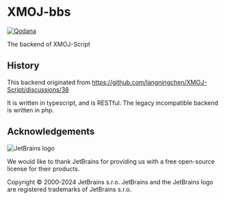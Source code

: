 # XMOJ-bbs
[![Qodana](https://github.com/XMOJ-Script-dev/XMOJ-bbs/actions/workflows/qodana_code_quality.yml/badge.svg)](https://github.com/XMOJ-Script-dev/XMOJ-bbs/actions/workflows/qodana_code_quality.yml)

The backend of XMOJ-Script


## History

This backend originated from https://github.com/langningchen/XMOJ-Script/discussions/38

It is written in typescript, and is RESTful.
The legacy incompatible backend is written in php.

## Acknowledgements

![JetBrains logo](https://resources.jetbrains.com/storage/products/company/brand/logos/jetbrains.svg)

We would like to thank JetBrains for providing us with a free open-source license for their products.

Copyright © 2000-2024 JetBrains s.r.o. JetBrains and the JetBrains logo are registered trademarks of JetBrains s.r.o.

